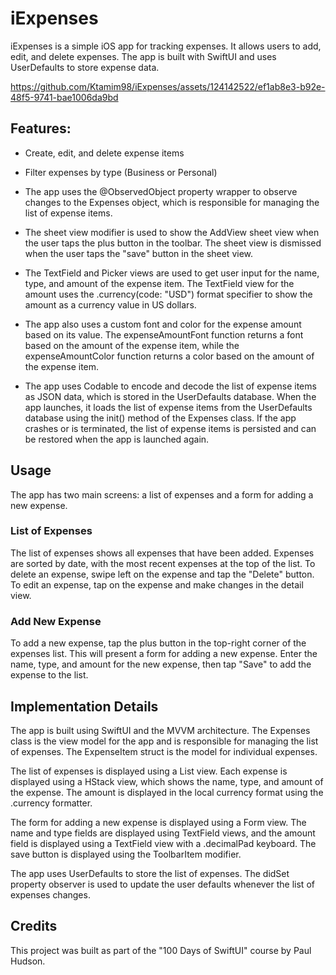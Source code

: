 # iExpenses
iExpenses is a simple iOS app for tracking expenses. It allows users to add, edit, and delete expenses. The app is built with SwiftUI and uses UserDefaults to store expense data.

https://github.com/Ktamim98/iExpenses/assets/124142522/ef1ab8e3-b92e-48f5-9741-bae1006da9bd


## Features:

- Create, edit, and delete expense items

- Filter expenses by type (Business or Personal)


- The app uses the @ObservedObject property wrapper to observe changes to the Expenses object, which is responsible for managing the list of expense items.

- The sheet view modifier is used to show the AddView sheet view when the user taps the plus button in the toolbar. The sheet view is dismissed when the user taps the "save" button in the sheet view.

- The TextField and Picker views are used to get user input for the name, type, and amount of the expense item. The TextField view for the amount uses the .currency(code: "USD") format specifier to show the amount as a currency value in US dollars.

- The app also uses a custom font and color for the expense amount based on its value. The expenseAmountFont function returns a font based on the amount of the expense item, while the expenseAmountColor function returns a color based on the amount of the expense item.

- The app uses Codable to encode and decode the list of expense items as JSON data, which is stored in the UserDefaults database. When the app launches, it loads the list of expense items from the UserDefaults database using the init() method of the Expenses class. If the app crashes or is terminated, the list of expense items is persisted and can be restored when the app is launched again.


## Usage
The app has two main screens: a list of expenses and a form for adding a new expense.

### List of Expenses
The list of expenses shows all expenses that have been added. Expenses are sorted by date, with the most recent expenses at the top of the list. To delete an expense, swipe left on the expense and tap the "Delete" button. To edit an expense, tap on the expense and make changes in the detail view.

### Add New Expense
To add a new expense, tap the plus button in the top-right corner of the expenses list. This will present a form for adding a new expense. Enter the name, type, and amount for the new expense, then tap "Save" to add the expense to the list.

## Implementation Details
The app is built using SwiftUI and the MVVM architecture. The Expenses class is the view model for the app and is responsible for managing the list of expenses. The ExpenseItem struct is the model for individual expenses.

The list of expenses is displayed using a List view. Each expense is displayed using a HStack view, which shows the name, type, and amount of the expense. The amount is displayed in the local currency format using the .currency formatter.

The form for adding a new expense is displayed using a Form view. The name and type fields are displayed using TextField views, and the amount field is displayed using a TextField view with a .decimalPad keyboard. The save button is displayed using the ToolbarItem modifier.

The app uses UserDefaults to store the list of expenses. The didSet property observer is used to update the user defaults whenever the list of expenses changes.

 

## Credits
This project was built as part of the "100 Days of SwiftUI" course by Paul Hudson.
